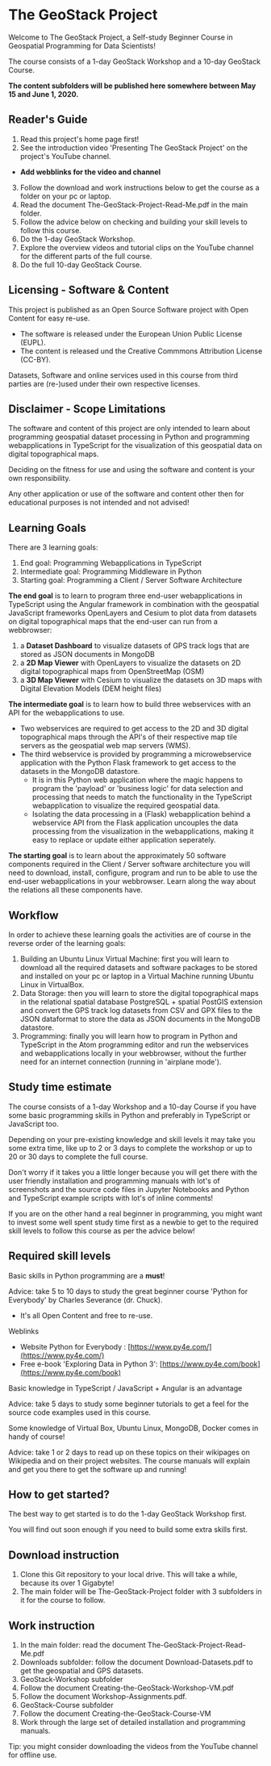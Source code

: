 # The GeoStack Project
Welcome to The GeoStack Project, a Self-study Beginner Course in Geospatial Programming for Data Scientists!


The course consists of a 1-day GeoStack Workshop and a 10-day GeoStack Course.

**The content subfolders will be published here somewhere between May 15 and June 1, 2020.**

## Reader's Guide
1. Read this project's home page first!
2. See the introduction video 'Presenting The GeoStack Project' on the project's YouTube channel.
- **Add webblinks for the video and channel**
3. Follow the download and work instructions below to get the course as a folder on your pc or laptop.
4. Read the document The-GeoStack-Project-Read-Me.pdf in the main folder.
5. Follow the advice below on checking and building your skill levels to follow this course.
6. Do the 1-day GeoStack Workshop.
7. Explore the overview videos and tutorial clips on the YouTube channel for the different parts of the full course.
8. Do the full 10-day GeoStack Course.

## Licensing - Software & Content
This project is published as an Open Source Software project with Open Content for easy re-use.
- The software is released under the European Union Public License (EUPL).
- The content is released und the Creative Commmons Attribution License (CC-BY).

Datasets, Software and online services used in this course from third parties are (re-)used under their own respective licenses.

## Disclaimer - Scope Limitations
The software and content of this project are only intended to learn about programming geospatial dataset processing in Python and programming webapplications in TypeScript for the visualization of this geospatial data on digital topographical maps.

Deciding on the fitness for use and using the software and content is your own responsibility.

Any other application or use of the software and content other then for educational purposes is not intended and not advised!

## Learning Goals
There are 3 learning goals:
1. End goal:          Programming Webapplications in TypeScript
2. Intermediate goal: Programming Middleware in Python
3. Starting goal:     Programming a Client / Server Software Architecture

**The end goal** is to learn to program three end-user webapplications in TypeScript using the Angular framework in combination with the geospatial JavaScript frameworks OpenLayers and Cesium to plot data from datasets on digital topographical maps that the end-user can run from a webbrowser:
1. a **Dataset Dashboard** to visualize datasets of GPS track logs that are stored as JSON documents in MongoDB
2. a **2D Map Viewer** with OpenLayers to visualize the datasets on 2D digital topographical maps from OpenStreetMap (OSM)
3. a **3D Map Viewer** with Cesium to visualize the datasets on 3D maps with Digital Elevation Models (DEM height files)

**The intermediate goal** is to learn how to build three webservices with an API for the webapplications to use.
- Two webservices are required to get access to the 2D and 3D digital topographical maps through the API's of their respective map tile servers as the geospatial web map servers (WMS). 
- The third webservice is provided by programming a microwebservice application with the Python Flask framework to get access to the datasets in the MongoDB datastore. 
  - It is in this Python web application where the magic happens to program the 'payload' or 'business logic' for data selection and processing that needs to match the functionality in the TypeScript webapplication to visualize the required geospatial data.
  - Isolating the data processing in a (Flask) webapplication behind a webservice API from the Flask application uncouples the data processing from the visualization in the webapplications, making it easy to replace or update either application seperately.

**The starting goal** is to learn about the approximately 50 software components required in the Client / Server software architecture you will need to download, install, configure, program and run to be able to use the end-user webapplications in your webbrowser. Learn along the way about the relations all these components have.

## Workflow
In order to achieve these learning goals the activities are of course in the reverse order of the learning goals:
1. Building an Ubuntu Linux Virtual Machine: first you will learn to download all the required datasets and software packages to be stored and installed on your pc or laptop in a Virtual Machine running Ubuntu Linux in VirtualBox.
2. Data Storage: then you will learn to store the digital topographical maps in the relational spatial database PostgreSQL + spatial PostGIS extension and convert the GPS track log datasets from CSV and GPX files to the JSON dataformat to store the data as JSON documents in the MongoDB datastore.
3. Programming: finally you will learn how to program in Python and TypeScript in the Atom programming editor and run the webservices and webapplications locally in your webbrowser, without the further need for an internet connection (running in 'airplane mode').

## Study time estimate
The course consists of a 1-day Workshop and a 10-day Course if you have some basic programming skills in Python and preferably in TypeScript or JavaScript too.


Depending on your pre-existing knowledge and skill levels it may take you some extra time, like up to 2 or 3 days to complete the workshop or up to 20 or 30 days to complete the full course.

Don't worry if it takes you a little longer because you will get there with the user friendly installation and programming manuals with lot's of screenshots and the source code files in Jupyter Notebooks and Python and TypeScript example scripts with lot's of inline comments!


If you are on the other hand a real beginner in programming, you might want to invest some well spent study time first as a newbie to get to the required skill levels to follow this course as per the advice below!

## Required skill levels
Basic skills in Python programming are a **must**!

Advice: take 5 to 10 days to study the great beginner course 'Python for Everybody' by Charles Severance (dr. Chuck).
- It's all Open Content and free to re-use.

Weblinks
- Website Python for Everybody            : [https://www.py4e.com/](https://www.py4e.com/)
- Free e-book 'Exploring Data in Python 3': [https://www.py4e.com/book](https://www.py4e.com/book)


Basic knowledge in TypeScript / JavaScript + Angular is an advantage

Advice: take 5 days to study some beginner tutorials to get a feel for the source code examples used in this course.


Some knowledge of Virtual Box, Ubuntu Linux, MongoDB, Docker comes in handy of course!

Advice: take 1 or 2 days to read up on these topics on their wikipages on Wikipedia and on their project websites.
The course manuals will explain and get you there to get the software up and running!

## How to get started?
The best way to get started is to do the 1-day GeoStack Workshop first.

You will find out soon enough if you need to build some extra skills first.

## Download instruction
1. Clone this Git repository to your local drive. This will take a while, because its over 1 Gigabyte!
2. The main folder will be The-GeoStack-Project folder with 3 subfolders in it for the course to follow.

## Work instruction
1. In the main folder: read the document The-GeoStack-Project-Read-Me.pdf
2. Downloads subfolder: follow the document Download-Datasets.pdf to get the geospatial and GPS datasets.
3. GeoStack-Workshop subfolder
  1. Follow the document Creating-the-GeoStack-Workshop-VM.pdf
  2. Follow the document Workshop-Assignments.pdf.
4. GeoStack-Course subfolder
  1. Follow the document Creating-the-GeoStack-Course-VM
  2. Work through the large set of detailed installation and programming manuals.

Tip: you might consider downloading the videos from the YouTube channel for offline use.

